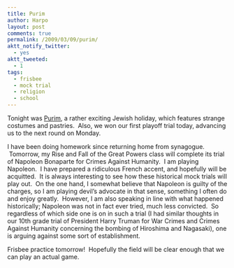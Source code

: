 ```yaml
---
title: Purim
author: Harpo
layout: post
comments: true
permalink: /2009/03/09/purim/
aktt_notify_twitter:
  - yes
aktt_tweeted:
  - 1
tags:
  - frisbee
  - mock trial
  - religion
  - school
---
```

Tonight was <a href="http://en.wikipedia.org/wiki/Purim" target="_blank">Purim</a>, a rather exciting Jewish holiday, which features strange costumes and pastries.  Also, we won our first playoff trial today, advancing us to the next round on Monday.

I have been doing homework since returning home from synagogue.  Tomorrow, my Rise and Fall of the Great Powers class will complete its trial of Napoleon Bonaparte for Crimes Against Humanity.  I am playing Napoleon.  I have prepared a ridiculous French accent, and hopefully will be acquitted.  It is always interesting to see how these historical mock trials will play out.  On the one hand, I somewhat believe that Napoleon is guilty of the charges, so I am playing devil&#8217;s advocate in that sense, something I often do and enjoy greatly.  However, I am also speaking in line with what happened historically; Napoleon was not in fact ever tried, much less convicted.  So regardless of which side one is on in such a trial (I had similar thoughts in our 10th grade trial of President Harry Truman for War Crimes and Crimes Against Humanity concerning the bombing of Hiroshima and Nagasaki), one is arguing against some sort of establishment.

Frisbee practice tomorrow!  Hopefully the field will be clear enough that we can play an actual game.